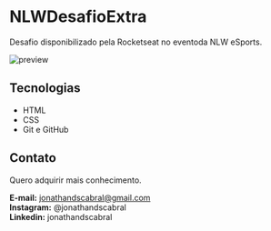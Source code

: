 # NLWDesafioExtra
 Desafio disponibilizado pela Rocketseat no eventoda NLW eSports.

![preview](./.github/preview.png)

## Tecnologias
 - HTML
 - CSS
 - Git e GitHub

 ## Contato
 Quero adquirir mais conhecimento. 

 <strong>E-mail:</strong> jonathandscabral@gmail.com <br>
 <strong>Instagram:</strong> @jonathandscabral <br>
 <strong>Linkedin:</strong> jonathandscabral